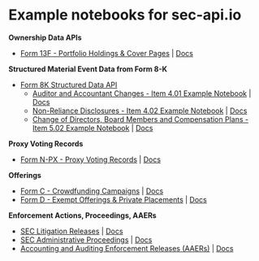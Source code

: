 # Example notebooks for sec-api.io

**Ownership Data APIs**

- [Form 13F - Portfolio Holdings & Cover Pages](./notebooks/form-13f/form-13f-python-example.ipynb) | [Docs](https://sec-api.io/docs/form-13-f-filings-institutional-holdings-api)

**Structured Material Event Data from Form 8-K**

- [Form 8K Structured Data API](https://sec-api.io/docs/form-8k-data-search-api)
  - [Auditor and Accountant Changes - Item 4.01 Example Notebook](./notebooks/form-8k/8k-item-4-01-tutorial-website.ipynb) | [Docs](https://sec-api.io/docs/form-8k-data-item4-1-search-api)
  - [Non-Reliance Disclosures - Item 4.02 Example Notebook](./notebooks/form-8k/8k-item-4-02-tutorial-website.ipynb) | [Docs](https://sec-api.io/docs/form-8k-data-search-api)
  - [Change of Directors, Board Members and Compensation Plans - Item 5.02 Example Notebook](./notebooks/form-8k/8k-item-5-02-tutorial-website.ipynb) | [Docs](https://sec-api.io/docs/form-8k-data-item5-2-search-api)

**Proxy Voting Records**

- [Form N-PX - Proxy Voting Records](./notebooks/form-npx/form-npx-tutorial-website.ipynb) | [Docs](https://sec-api.io/docs/form-npx-proxy-voting-records-api)

**Offerings**

- [Form C - Crowdfunding Campaigns](./notebooks//form-c/form-c-tutorial-website.ipynb) | [Docs](https://sec-api.io/docs/form-c-crowdfunding-api)
- [Form D - Exempt Offerings & Private Placements](./notebooks/form-d/form-d-tutorial-website.ipynb) | [Docs](https://sec-api.io/docs/form-d-xml-json-api)

**Enforcement Actions, Proceedings, AAERs**

- [SEC Litigation Releases](./notebooks/sec-litigation-releases/sec_litigation_releases.ipynb) | [Docs](https://sec-api.io/docs/sec-litigation-releases-database-api)
- [SEC Administrative Proceedings](./notebooks/sec-administrative-proceedings/sec-administrative-proceedings.ipynb) | [Docs](https://sec-api.io/docs/sec-administrative-proceedings-database-api)
- [Accounting and Auditing Enforcement Releases (AAERs)](./notebooks/sec-aaers/sec-aaers.ipynb) | [Docs](https://sec-api.io/docs/aaer-database-api)
